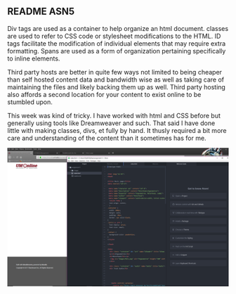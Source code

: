 
## README ASN5

Div tags are used as a container to help organize an html document. classes are used to refer to CSS code or stylesheet modifications to the HTML. ID tags facilitate the modification of individual elements that may require extra formatting. Spans are used as a form of organization pertaining specifically to inline elements.

Third party hosts are better in quite few ways not limited to being cheaper than self hosted content data and bandwidth wise as well as taking care of maintaining the files and likely backing them up as well. Third party hosting also affords a second location for your content to exist online to be stumbled upon.

This week was kind of tricky. I have worked with html and CSS before but generally using tools like Dreamweaver and such. That said I have done little with making classes, divs, et fully by hand. It thusly required a bit more care and understanding of the content than it sometimes has for me.

![Screenie](Images/screenie.png)
